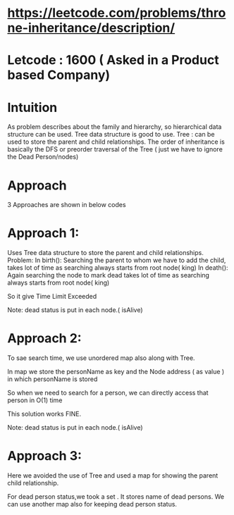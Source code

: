 # https://leetcode.com/problems/throne-inheritance/description/
# Letcode : 1600 ( Asked in a Product based Company)

# Intuition
As problem describes about the family and hierarchy, so hierarchical data structure can be used. Tree data structure is good to use.
Tree : can be used to store the parent and child relationships.
The order of inheritance is basically the DFS or preorder traversal of the Tree ( just we have to ignore the Dead Person/nodes)


# Approach
3 Approaches are shown in below codes

# Approach 1: 

Uses Tree data structure to store the parent and child relationships.
Problem: In birth(): Searching the parent to whom we have to add the child, takes lot of time as searching always starts from root node( king)
In death(): Again searching the node to mark dead takes lot of time as searching always starts from root node( king)

So it give Time Limit Exceeded

Note: dead status is put in each node.( isAlive)

# Approach 2:
To sae search time, we use unordered map also along with Tree.

In map we store the personName as key and the Node address ( as value ) in which personName is stored

So when we need to search for a person, we can directly access that person in O(1) time

This solution works FINE.

Note: dead status is put in each node.( isAlive)

# Approach 3:
Here we avoided the use of Tree and used a map for showing the parent child relationship.

For dead person status,we took a set . It stores name of dead persons.
We can use another map also for keeping dead person status. 